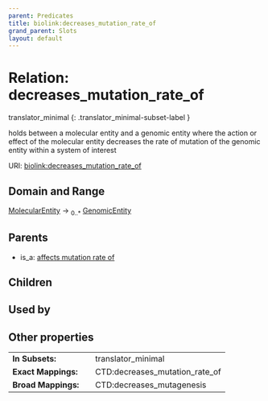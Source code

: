 ```yaml
---
parent: Predicates
title: biolink:decreases_mutation_rate_of
grand_parent: Slots
layout: default
---
```


# Relation: decreases_mutation_rate_of

translator_minimal
{: .translator_minimal-subset-label }


holds between a molecular entity and a genomic entity where the action or effect of the molecular entity decreases the rate of mutation of the genomic entity within a system of interest

URI: [biolink:decreases_mutation_rate_of](https://w3id.org/biolink/vocab/decreases_mutation_rate_of)

## Domain and Range

[MolecularEntity](MolecularEntity.md) ->  <sub>0..*</sub> [GenomicEntity](GenomicEntity.md)

## Parents

 *  is_a: [affects mutation rate of](affects_mutation_rate_of.md)

## Children


## Used by


## Other properties

|  |  |  |
| --- | --- | --- |
| **In Subsets:** | | translator_minimal |
| **Exact Mappings:** | | CTD:decreases_mutation_rate_of |
| **Broad Mappings:** | | CTD:decreases_mutagenesis |


